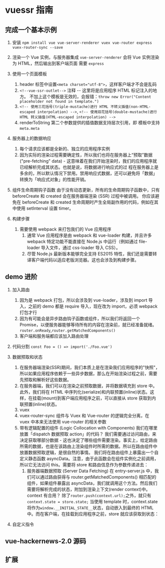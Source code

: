 # vuessr 指南

## 完成一个基本示例

1. 安装
   `npm install vue vue-server-renderer vuex vue-router express vuex-router-sync --save`

2. 渲染一个 Vue 实例，与服务器集成
   `vue-server-renderer` 会将 Vue 实例渲染为 HTML，然后输出到客户端页面
   需要 `express`

3. 使用一个页面模板

   1. header 标签中设置`<meta charset="utf-8">`，这样客户端才不会是乱码
   2. `<!--vue-ssr-outlet-->` 注释 -- 这里将是应用程序 HTML 标记注入的地方。
      不加上这个模板是无效的，会报错：`throw new Error("Content placeholder not found in template.")`
   3. `<!-- 使用三花括号(triple-mustache)进行 HTML 不转义插值(non-HTML-escaped interpolation) -->`,
      `<!-- 使用双花括号(double-mustache)进行 HTML 转义插值(HTML-escaped interpolation) -->`
   4. renderToString 第二个参数提供的插值数据支持层次引用，即 模板中支持`meta.meta`

4. 服务器上的数据响应

   1. 每个请求应该都是全新的、独立的应用程序实例
   2. 因为实际的渲染过程需要确定性，所以我们也将在服务器上“预取”数据 ("pre-fetching" data) - 这意味着在我们开始渲染时，我们的应用程序就已经解析完成其状态。也就是说，将数据进行响应式的过 程在服务器上是多余的，所以默认情况下禁用。禁用响应式数据，还可以避免将「数据」转换为「响应式对象」的性能开销。

5. 组件生命周期钩子函数
   由于没有动态更新，所有的生命周期钩子函数中，只有 beforeCreate 和 created 会在服务器端渲染 (SSR) 过程中被调用。
   你应该避免在 beforeCreate 和 created 生命周期时产生全局副作用的代码，例如在其中使用 setInterval 设置 timer。

6. 构建步骤
   1. 需要使用 webpack 来打包我们的 Vue 应用程序
      1. 通常 Vue 应用程序是由 webpack 和 vue-loader 构建，并且许多 webpack 特定功能不能直接在 Node.js 中运行（例如通过 file-loader 导入文件，通过 css-loader 导入 CSS）。
      2. 尽管 Node.js 最新版本能够完全支持 ES2015 特性，我们还是需要转译客户端代码以适应老版浏览器。这也会涉及到构建步骤。

## demo 进阶

1. 加入路由

   1. 因为是 webpack 打包，所以会涉及到 vue-loader，涉及到 import 导入，之前的 demo 都是 require 导入，现在改为 import，必须 webpack 打包才行
   2. 因为有可能会是异步路由钩子函数或组件，所以我们将返回一个 Promise，以便服务器能够等待所有的内容在渲染前，就已经准备就绪。`router.onReady`,`router.getMatchedComponents()`
   3. 客户端和服务端都应该加入路由处理

2. 代码分割
   `const Foo = () => import('./Foo.vue')`

3. 数据预取和状态

   1. 在服务器端渲染(SSR)期间，我们本质上是在渲染我们应用程序的"快照"，所以如果应用程序依赖于一些异步数据，那么在开始渲染过程之前，需要先预取和解析好这些数据。
   2. 在服务器端，我们可以在渲染之前预取数据，并将数据填充到 store 中。此外，我们将在 HTML 中序列化(serialize)和内联预置(inline)状态。这样，在挂载(mount)到客户端应用程序之前，可以直接从 store 获取到内联预置(inline)状态。
   3. vuex
   4. vuex-router-sync
      组件与 Vuex 和 Vue-router 的逻辑完全分离，在 vuex 中本来无法使用 vue-router 的相关参数
   5. 带有逻辑配置的组件 (Logic Collocation with Components)
      我们在哪里放置「dispatch 数据预取 action」的代码？
      我们需要通过访问路由，来决定获取哪部分数据 - 这也决定了哪些组件需要渲染。事实上，给定路由所需的数据，也是在该路由上渲染组件时所需的数据。所以在路由组件中放置数据预取逻辑，是很自然的事情。
      我们将在路由组件上暴露出一个自定义静态函数 asyncData。注意，由于此函数会在组件实例化之前调用，所以它无法访问 this。需要将 store 和路由信息作为参数传递进去：
      1. 服务器端数据预取 (Server Data Fetching)
         在 entry-server.js 中，我们可以通过路由获得与 router.getMatchedComponents() 相匹配的组件，如果组件暴露出 asyncData，我们就调用这个方法。然后我们需要将解析完成的状态，附加到渲染上下文(render context)中。
         context 有合用？ 除了`router.push(context.url);`之外，就只有`context.state = store.state;`
         当使用 template 时，context.state 将作为`window.__INITIAL_STATE__`状态，自动嵌入到最终的 HTML 中。而在客户端，在挂载到应用程序之前，store 就应该获取到状态：

4. 自定义指令

## vue-hackernews-2.0 源码

## 扩展
